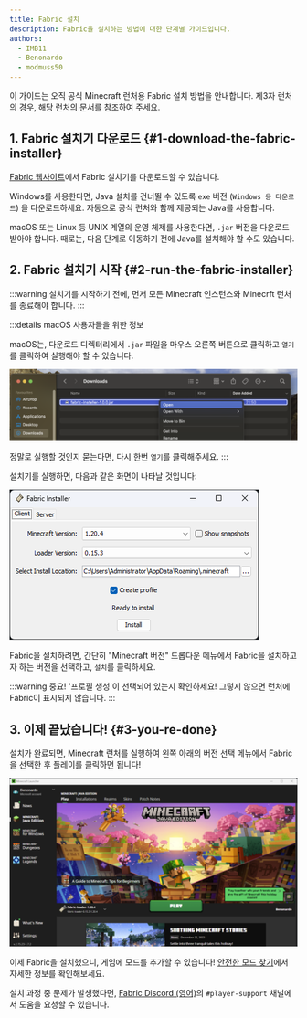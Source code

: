 ```yaml
---
title: Fabric 설치
description: Fabric을 설치하는 방법에 대한 단계별 가이드입니다.
authors:
  - IMB11
  - Benonardo
  - modmuss50
---
```


<!-- #region common -->

이 가이드는 오직 공식 Minecraft 런처용 Fabric 설치 방법을 안내합니다. 제3자 런처의 경우, 해당 런처의 문서를 참조하여 주세요.

## 1. Fabric 설치기 다운로드 {#1-download-the-fabric-installer}

[Fabric 웹사이트](https://fabricmc.net/use/)에서 Fabric 설치기를 다운로드할 수 있습니다.

Windows를 사용한다면, Java 설치를 건너뛸 수 있도록 `exe` 버전 (`Windows 용 다운로드`) 을 다운로드하세요. 자동으로 공식 런처와 함께 제공되는 Java를 사용합니다.

macOS 또는 Linux 둥 UNIX 계열의 운영 체제를 사용한다면, `.jar` 버전을 다운로드 받아야 합니다. 때로는, 다음 단계로 이동하기 전에 Java를 설치해야 할 수도 있습니다.

## 2. Fabric 설치기 시작 {#2-run-the-fabric-installer}

:::warning
설치기를 시작하기 전에, 먼저 모든 Minecraft 인스턴스와 Minecrft 런처를 종료해야 합니다.
:::

:::details macOS 사용자들을 위한 정보

macOS는, 다운로드 디렉터리에서 `.jar` 파일을 마우스 오른쪽 버튼으로 클릭하고 `열기`를 클릭하여 실행해야 할 수 있습니다.

![Fabric 실행기의 MacOS 컨텍스트 메뉴](/assets/players/installing-fabric/macos-downloads.png)

정말로 실행할 것인지 묻는다면, 다시 한번 `열기`를 클릭해주세요.
:::

설치기를 실행하면, 다음과 같은 화면이 나타날 것입니다:

!["Install"을 강조 표시한 Fabric 설치기](/assets/players/installing-fabric/installer-screen.png)

<!-- #endregion common -->

Fabric을 설치하려면, 간단히 "Minecraft 버전" 드롭다운 메뉴에서 Fabric을 설치하고자 하는 버전을 선택하고, `설치`를 클릭하세요.

:::warning 중요!
'프로필 생성'이 선택되어 있는지 확인하세요! 그렇지 않으면 런처에 Fabric이 표시되지 않습니다.
:::

## 3. 이제 끝났습니다! {#3-you-re-done}

설치가 완료되면, Minecraft 런처를 실행하여 왼쪽 아래의 버전 선택 메뉴에서 Fabric을 선택한 후 플레이를 클릭하면 됩니다!

![Fabric 프로필이 선택된 Minecraft 런처](/assets/players/installing-fabric/launcher-screen.png)

이제 Fabric을 설치했으니, 게임에 모드를 추가할 수 있습니다! [안전한 모드 찾기](./finding-mods)에서 자세한 정보를 확인해보세요.

설치 과정 중 문제가 발생했다면, [Fabric Discord (영어)](https://discord.gg/v6v4pMv)의 `#player-support` 채널에서 도움을 요청할 수 있습니다.
